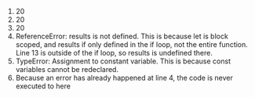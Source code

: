 1. 20
2. 20
3. 20
4. ReferenceError: results is not defined. This is because let is block scoped, and results if only defined in the if loop, not the entire function. Line 13 is outside of the if loop, so results is undefined there.
5. TypeError: Assignment to constant variable. This is because const variables cannot be redeclared.
6. Because an error has already happened at line 4, the code is never executed to here